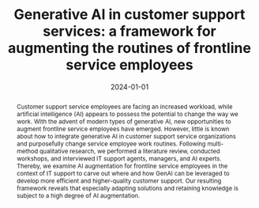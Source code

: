 ---
title: 'Generative AI in customer support services: a framework for augmenting the
  routines of frontline service employees'
authors:
- Philipp Reinhard
- Mahei Li
- Christoph Peters
- Jan Marco Leimeister

date: '2024-01-01'
publishDate: '2025-07-31T11:06:18.827279Z'

publication_types: ["paper-conference"]

# Publication name and optional abbreviated publication name.
publication: "Proceedings of the 57th Hawaii International Conference on System Sciences"
publication_short: "HICSS"

abstract: Customer support service employees are facing an increased workload, while artificial intelligence (AI) appears to possess the potential to change the way we work. With the advent of modern types of generative AI, new opportunities to augment frontline service employees have emerged. However, little is known about how to integrate generative AI in customer support service organizations and purposefully change service employee work routines. Following multi-method qualitative research, we performed a literature review, conducted workshops, and interviewed IT support agents, managers, and AI experts. Thereby, we examine AI augmentation for frontline service employees in the context of IT support to carve out where and how GenAI can be leveraged to develop more efficient and higher-quality customer support. Our resulting framework reveals that especially adapting solutions and retaining knowledge is subject to a high degree of AI augmentation.

# Summary. An optional shortened abstract.
summary: This study explores how generative AI can augment frontline customer support employees by reshaping their work routines and improving service efficiency. Through literature review, workshops, and interviews, the research develops a framework showing that solution adaptation and knowledge retention benefit most from AI augmentation.

tags:
- Generative AI
- Customer Service
- Augmentation
- Service Routines
- Large Language Models
featured: true

url_pdf: "https://scholarspace.manoa.hawaii.edu/bitstreams/1c0f8ae1-68ac-4f50-8a50-7d51c91b5436/download"
url_code: ""
url_dataset: ''
url_poster: ''
url_project: "https://projekt-hiss.de/"
url_slides: ''
url_source: ''
url_video: ''

# Featured image
# To use, add an image named `featured.jpg/png` to your page's folder. 
image:
  caption: 'DALL-E'
  focal_point: ""
  preview_only: false

# Associated Projects (optional).
#   Associate this publication with one or more of your projects.
#   Simply enter your project's folder or file name without extension.
#   E.g. `internal-project` references `content/project/internal-project/index.md`.
#   Otherwise, set `projects: []`.
projects: []

# Slides (optional).
#   Associate this publication with Markdown slides.
#   Simply enter your slide deck's filename without extension.
#   E.g. `slides: "example"` references `content/slides/example/index.md`.
#   Otherwise, set `slides: ""`.
slides:  ""
---
